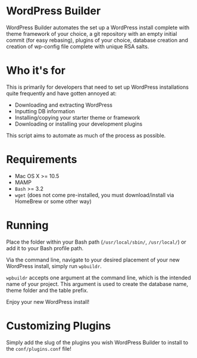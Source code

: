 WordPress Builder
=================

WordPress Builder automates the set up a WordPress install complete with theme framework of your choice, a git repository with an empty initial commit (for easy rebasing), plugins of your choice, database creation and creation of wp-config file complete with unique RSA salts.

Who it's for
============

This is primarily for developers that need to set up WordPress installations quite frequently and have gotten annoyed at:

* Downloading and extracting WordPress
* Inputting DB information
* Installing/copying your starter theme or framework
* Downloading or installing your development plugins

This script aims to automate as much of the process as possible.

Requirements
===========

* Mac OS X >= 10.5
* MAMP
* `Bash` >= 3.2
* `wget` (does not come pre-installed, you must download/install via HomeBrew or some other way)

Running
=======

Place the folder within your Bash path (`/usr/local/sbin/`, `/usr/local/`) or add it to your Bash profile path.

Via the command line, navigate to your desired placement of your new WordPress install, simply run `wpbuildr`. 

`wpbuildr` accepts one argument at the command line, which is the intended name of your project. This argument is used to create the database name, theme folder and the table prefix.

Enjoy your new WordPress install!

Customizing Plugins
===================

Simply add the slug of the plugins you wish WordPress Builder to install to the `conf/plugins.conf` file!